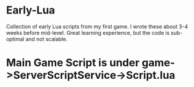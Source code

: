 # Early-Lua

Collection of early Lua scripts from my first game. I wrote these about 3-4 weeks before mid-level. Great learning experience, but the code is sub-optimal and not scalable. 

# Main Game Script is under game->ServerScriptService->Script.lua
